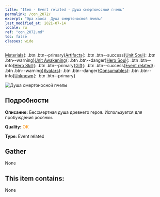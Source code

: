 ```yaml
---
title: "Item - Event related - Душа смертоносной пчелы"
permalink: /con_2072/
excerpt: "Эра хаоса  Душа смертоносной пчелы"
last_modified_at: 2021-07-14
locale: ru
ref: "con_2072.md"
toc: false
classes: wide
---
```

 [Materials](/ItemsRU/){: .btn .btn--primary}[Artifacts](/ItemsRU/Artifacts/){: .btn .btn--success}[Unit Soul](/ItemsRU/UnitSoul/){: .btn .btn--warning}[Unit Awakening](/ItemsRU/UnitAwakening/){: .btn .btn--danger}[Hero Soul](/ItemsRU/HeroSoul/){: .btn .btn--info}[Hero Skill](/ItemsRU/HeroSkill/){: .btn .btn--primary}[Gift](/ItemsRU/Gift/){: .btn .btn--success}[Event related](/ItemsRU/Events/){: .btn .btn--warning}[Avatars](/ItemsRU/Avatars/){: .btn .btn--danger}[Consumables](/ItemsRU/Consumables/){: .btn .btn--info}[Unknown](/ItemsRU/Unknown/){: .btn .btn--primary}

 ![Душа смертоносной пчелы](/images/t/juexing_808.jpg)

## Подробности
 **Описание:** Бессмертная душа древнего героя. Используется для пробуждения росянки.

 **Quality:** <span style="color: #FF8C00">OK</span>

 **Type:** Event related

## Gather

  None

## This item contains:

  None

